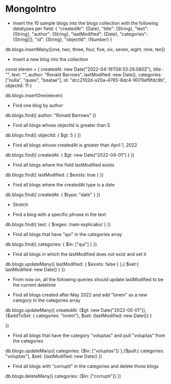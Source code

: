 # MongoIntro

- Insert the 10 sample blogs into the blogs collection with the following datatypes per field: 
{
 "createdAt": {Date},
 "title": {String},
 "text": {String},
 "author": {String},
 "lastModified": {Date},
 "categories": {String[]},
 "id": {String},
 "objectId": {Number}
}

db.blogs.insertMany([one, two, three, four, five, six, seven, eight, nine, ten])

- Insert a new blog into the collection

const eleven = 
    {
	 createdAt: new Date("2022-04-16T06:33:29.080Z"),
	 title : "",
	 text: "",
	 author: "Ronald Barrows",
	 lastModified: new Date(),
	 categories: ["nulla", "quasi", "beatae"],
	 id: "dcc2102d-a20a-4765-8dc4-9079af9fdc9b",
	 objectId: 11
	}
	
db.blogs.insertOne(eleven)

- Find one blog by author

 db.blogs.find({
    author: "Ronald Barrows"
})

- Find all blogs whose objectId is greater than 5

db.blogs.find({
    objectId: {
        $gt: 5
    }
})

- Find all blogs whose createdAt is greater than April 1, 2022

db.blogs.find({
    createdAt: {
        $gt: new Date("2022-04-01") 
    }
})

- Find all blogs where the field lastModified exists

db.blogs.find({
    lastModified: {
        $exists: true
    }
})

- Find all blogs where the createdAt type is a date

db.blogs.find({
    createdAt: {
        $type: "date"
    }
})

- Stretch

- Find a blog with a specific phrase in the text

db.blogs.find({
    text: {
        $regex: /nam explicabo/
    }
})

- Find all blogs that have "qui" in the categories array

db.blogs.find({
    categories: {
        $in: ["qui"]
    }
})


- Find all blogs in which the lastModified does not exist and set it

db.blogs.updateMany({
   lastModified: {
       $exists: false
   }
},{
    $set:{
        lastModified: new Date()
    }
})

- From now on, all the following queries should update lastModified to be the current datetime 

- Find all blogs created after May 2022 and add "lorem" as a new category in the categories array

db.blogs.updateMany({
    createdAt: {$gt: new Date("2022-05-01")},
    {$addToSet: {
        categories: "lorem"},
        $set: {lastModified: new Date()}
    }
    
})

- Find all blogs that have the category "voluptas" and pull "voluptas" from the categories

db.blogs.updateMany({
    categories: {$in: ["voluptas"]}
},{$pull:{
    categories: "voluptas"},
     $set: {lastModified: new Date()
})

- Find all blogs with "corrupti" in the categories and delete those blogs

db.blogs.deleteMany({
    categories: {$in: ["corrupti"]}
})